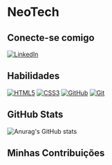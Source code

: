 # NeoTech

## Conecte-se comigo

[![LinkedIn](https://img.shields.io/badge/LinkedIn-000?style=for-the-badge&logo=linkedin&logoColor=0E76A8)](https://www.linkedin.com/in/flavio-cantanhede-alves-b30945b4/)

## Habilidades

[![HTML5](https://img.shields.io/badge/HTML5-000?style=for-the-badge&logo=html5)](https://www.w3schools.com/TAGS/default.asp)
[![CSS3](https://img.shields.io/badge/CSS3-000?style=for-the-badge&logo=css3&logoColor=264CE4)](https://www.w3schools.com/cssref/index.php)
[![GitHub](https://img.shields.io/badge/GitHub-000?style=for-the-badge&logo=github&logoColor=fff)](https://github.com/flaviocalves)
[![Git](https://img.shields.io/badge/Git-000?style=for-the-badge&logo=Git)](https://git-scm.com/doc)

## GitHub Stats

![Anurag's GitHub stats](https://github-readme-stats.vercel.app/api?username=flaviocalves&theme=dark&bg_color=000&border_color=AFAFAF&icon_color=FFDF1B&text_color=fff&show_icons=true&hide_title=true)

## Minhas Contribuições
